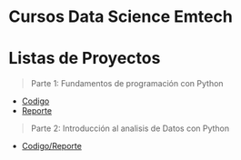 # Cursos Data Science Emtech

# Listas de Proyectos

> Parte 1: Fundamentos de programación con Python
- [Codigo](https://github.com/Alex-Bernal27/Proyectos-Emtech/blob/28702fb47706afff4214afb7d84a78abb5ecbbe0/PROYECTO-01-%20BERNAL-ALEJANDRO.py)
- [Reporte](https://github.com/Alex-Bernal27/Proyectos-Emtech/blob/28702fb47706afff4214afb7d84a78abb5ecbbe0/REPORTE-01-BERNAL-ALEJANDRO.pdf)

> Parte 2: Introducción al analisis de Datos con Python
- [Codigo/Reporte](https://github.com/Alex-Bernal27/Proyectos-Emtech/blob/579eb6378a1f9f29867e3eecca9c47b42abec413/ANALISIS_02__BERNAL_ALEJANDRO.ipynb)

